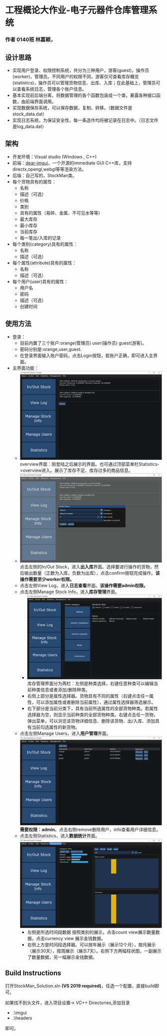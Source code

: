 # 工程概论大作业-电子元器件仓库管理系统

### 作者 0140班 林嘉颖，

## 设计思路

+ 实现用户登录、权限控制系统，共分为三种用户，游客(guest)，操作员(worker)，管理员。不同用户的权限不同，游客仅可查看库存概览(statistics)，操作员可以管理货物信息、出库、入库；在此基础上，管理员可以查看系统日志，管理各个账户信息。
+ 基本实现前后端分离，将数据管理的各个函数包装成一个类，暴露各种接口函数，由前端界面调用。
+ 实现数据保存系统，可以保存数据，复制、转移。（数据文件是stock_data.dat）
+ 实现日志系统，为保证安全性，每一条造作均将被记录在日志中。（日志文件是log_data.dat）

## 架构

+ 开发环境：Visual studio (Windows , C++)
+ 前端：[dear-imgui](https://github.com/ocornut/imgui)，一个开源的immediate GUI C++库，支持directx,opengl,webgl等等渲染方法。 
+ 后端：自己写的，StockMan类。
+ 每个货物具有的属性：
  + 名称
  + 描述（可选）
  + 价格
  + 类别
  + 具有的属性（易碎、金属、不可见水等等）
  + 最大库存
  + 最小库存
  + 当前库存
  + 每一笔出/入库的记录
+ 每个类别(category)具有的属性：
  + 名称
  + 描述（可选）
+ 每个属性(attribute)具有的属性：
  + 名称
  + 描述（可选）
+ 每个用户(user)具有的属性：
  + 用户名
  + 密码
  + 描述（可选）
  + 创建时间

##  使用方法

+ 登录：
  + 目前内置了三个账户:orange(管理员) user(操作员) guest(游客)。
  + 密码分别是:orange,user,guest.
  + 在登录界面输入账户密码，点击Login按钮，若账户正确，即可进入主界面。
+ 主界面功能：
  + ![main](doc/main.png)overview界面：刚登陆之后展示的界面。也可通过顶部菜单栏Statistics->overview进入。展示了库存不足、库存过多的商品信息。
  + ![instock](doc/instock.png)点击左侧的In/Out Stock，进入**出入库**界面。选择要进行操作的货物，然后输出数量（正数为入库，负数为出库），点击confirm按钮完成操作。**该操作需要至少worker权限。**
  + 点击左侧View Log，进入**日志查看**界面。**该操作需要admin权限。**
  + 点击左侧Manage Stock Info，进入**库存管理**界面。
    + ![stockmanage](doc/stockmanage.png)库存管理界面分为两栏：左侧是种类选择，右键任意种类可以编辑当前种类信息或者添加/删除种类。
    + 右侧上部分是属性选择器。货物具有不同的属性（右键点击任一属性，可以添加属性或者删除当前属性），通过属性选择器筛选展示。
    + 右下部分是当前分类下，具有当前所选属性的全部货物种类。若属性选择器为空，则显示当前种类的全部货物种类。右键点击任一货物，弹出菜单，可以浏览该货物详细信息、删除该货物、出/入库、添加具有当前勾选属性的新货物。
  + 点击左侧Manage Users，进入**用户管理**界面。![usermanage](doc/usermanage.png)**需要权限：admin**。点击右侧remove删除用户，info查看用户详细信息。
  + 点击左侧Statistics，进入**数据统计**界面。![stat](doc/stat.png)
    + 左侧是所选时间段数据 按照类别的展示，点击count view展示数量数据，点击currency view 展示金钱数据。
    + 右侧上方是时间段选择器。可以按年展示（展示12个月），按月展示（展示30天），按周展示（展示7天）。右侧下方两幅柱状图，一副展示了数量数据，另一幅展示金钱数据。

## Build Instructions

打开StockMan_Solution.sln **(VS 2019  required)**，任选一个配置，直接build即可。

如果找不到头文件，进入项目设置-> VC++ Directories,添加目录

+ .\imgui
+ .\headers

即可。